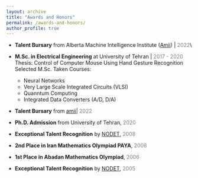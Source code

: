 ```yaml
---
layout: archive
title: "Awards and Honors"
permalink: /awards-and-honors/
author_profile: true
---
```


* **Talent Bursary** from Alberta Machine Intelligence Institute ([Amii](https://www.amii.ca)) | <span style="color:grey;">2022</span>\

* **M.Sc. in Electrical Engineering** at University of Tehran | <span style="color:grey;">2017 - 2020</span>\
  Thesis: Control of Computer Mouse Using Hand Gesture Recognition\
  Selected M.Sc. Taken Courses:
  * Neural Networks
  * Very Large Scale Integrated Circuits (VLSI)
  * Quanntum Computing
  * Integrated Data Converters (A/D, D/A)


* **Talent Bursary** from [amii](https://www.amii.ca)| <span style="color:grey;">2022</span>
  
* **Ph.D. Admission** from University of Tehran, <span style="color:grey;">2020</span>
  
* **Exceptional Talent Recognition** by [NODET](http://www.nodet.net), <span style="color:grey;">2008</span>
  
* **2nd Place in Iran Mathematics Olympiad PAYA**, <span style="color:grey;">2008</span>
  
* **1st Place in Abadan Mathematics Olympiad**, <span style="color:grey;">2006</span>
  
* **Exceptional Talent Recognition** by [NODET](http://www.nodet.net), <span style="color:grey;">2005</span>

